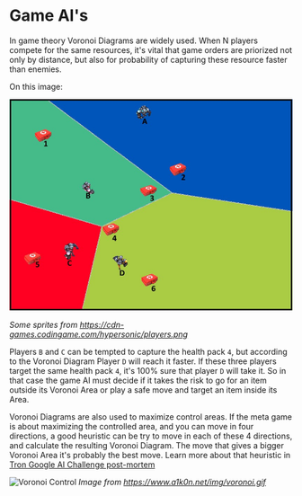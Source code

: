 # Game AI's

In game theory Voronoi Diagrams are widely used. When N players compete for the same resources, it's vital that game orders are priorized not only by distance, but also for probability of capturing these resource faster than enemies.

On this image:

![Voronoi Game](voronoi.jpg "Voronoi Game")

_Some sprites from https://cdn-games.codingame.com/hypersonic/players.png_

Players `B` and `C` can be tempted to capture the health pack `4`, but according to the Voronoi Diagram Player `D` will reach it faster. If these three players target the same health pack `4`, it's 100% sure that player `D` will take it.
 So in that case the game AI must decide if it takes the risk to go for an item outside its Voronoi Area or play a safe move and target an item inside its Area.

Voronoi Diagrams are also used to maximize control areas. If the meta game is about maximizing the controlled area, and you can move in four directions, a good heuristic can be try to move in each of these 4 directions, and calculate the resulting Voronoi Diagram. The move that gives a bigger Voronoi Area it's probably the best move.
 Learn more about that heuristic in [Tron Google AI Challenge post-mortem](https://www.a1k0n.net/2010/03/04/google-ai-postmortem.html)
 
 ![Voronoi Control](https://www.a1k0n.net/img/voronoi.gif "Voronoi Control")
 *Image from https://www.a1k0n.net/img/voronoi.gif*
 